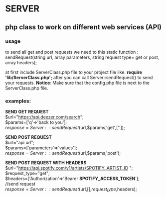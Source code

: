 # SERVER
## php class to work on different web services (API)

### usage
to send all get and post requests we need to this static function : sendRequest(string url, array parameters, string request type= get or post, array headers);

at first include ServerClass.php file to your project file 
like: **require 'lib/ServerClass.php';**
after you can call Server::sendRequest() to send your requests.
**Notice**: Make sure that the config.php file is next to the ServerClass.php file.

 ### examples:
 
 **SEND GET REQUEST** <br />
 $url="https://api.deezer.com/search"; <br />
 $params=['q'=>'back to you']; <br />
 $response=Server::sendRequest($url,$params,'get',['']); <br />


**SEND POST REQUEST** <br />
 $url="api url"; <br />
 $params=['parameters'=>'values']; <br />
 $response=Server::sendRequest($url,$params,'post'); <br />


**SEND POST REQUEST WITH HEADERS** <br />
  $url="https://api.spotify.com/v1/artists/SPOTIFY_ARTIST_ID "; <br />
  $request_type="get"; <br />
  $headers=['Authorization'=>'Bearer **SPOTIFY_ACCESS_TOKEN**']; <br />
  //send request <br />
  $response=Server::sendRequest($url,[],$request_type,$headers); <br />
